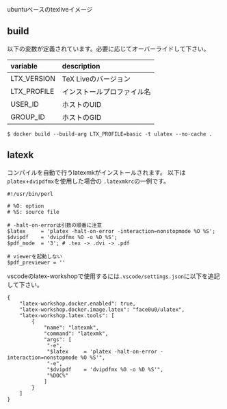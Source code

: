 ubuntuベースのtexliveイメージ

## build
以下の変数が定義されています。必要に応じてオーバーライドして下さい。

|variable|description|
|:--|:--|
|LTX_VERSION|TeX Liveのバージョン|
|LTX_PROFILE|インストールプロファイル名|
|USER_ID|ホストのUID|
|GROUP_ID|ホストのGID|

```
$ docker build --build-arg LTX_PROFILE=basic -t ulatex --no-cache .
```

## latexk
コンパイルを自動で行うlatexmkがインストールされます。
以下は`platex`+`dvipdfmx`を使用した場合の `.latexmkrc`の一例です。

```
#!/usr/bin/perl

# %O: option
# %S: source file

# -halt-on-errorは引数の順番に注意
$latex     = 'platex -halt-on-error -interaction=nonstopmode %O %S';
$dvipdf    = 'dvipdfmx %O -o %D %S';
$pdf_mode  = '3'; # .tex -> .dvi -> .pdf

# viewerを起動しない
$pdf_previewer = ''
```

vscodeのlatex-workshopで使用するには`.vscode/settings.json`に以下を追記して下さい。

```
{
    "latex-workshop.docker.enabled": true,
    "latex-workshop.docker.image.latex": "face0u0/ulatex",
    "latex-workshop.latex.tools": [
        {
            "name": "latexmk",
            "command": "latexmk",
            "args": [
             "-e",
             "$latex     = 'platex -halt-on-error -interaction=nonstopmode %O %S'",
             "-e",
             "$dvipdf    = 'dvipdfmx %O -o %D %S'",
             "%DOC%"
            ]
        }
    ]
}
```
